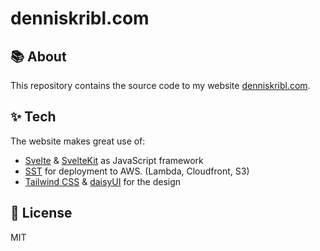 # denniskribl.com

## 📚 About

This repository contains the source code to my website [denniskribl.com](https://denniskribl.com).

## ✨ Tech

The website makes great use of:

* [Svelte](https://svelte.dev/) & [SvelteKit](https://kit.svelte.dev/) as JavaScript framework
* [SST](https://sst.dev/) for deployment to AWS. (Lambda, Cloudfront, S3)
* [Tailwind CSS](https://tailwindcss.com/) & [daisyUI](https://daisyui.com/) for the design

## 📜 License
MIT
